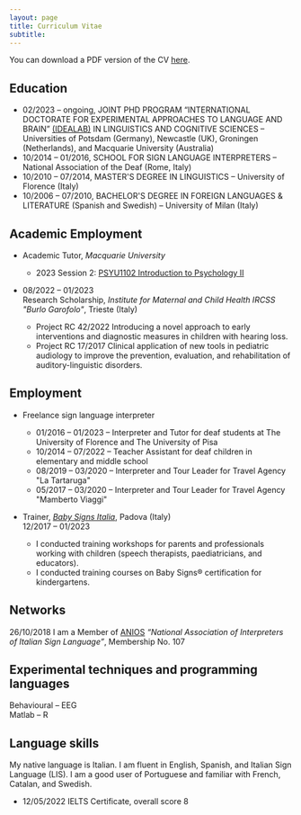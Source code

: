 ```yaml
---
layout: page
title: Curriculum Vitae
subtitle: 
---
```


You can download a PDF version of the CV [here]().

## Education
* 02/2023 – ongoing, JOINT PHD PROGRAM “INTERNATIONAL DOCTORATE FOR EXPERIMENTAL APPROACHES TO LANGUAGE AND BRAIN” [(IDEALAB)](https://phd-idealab.com/) IN LINGUISTICS AND COGNITIVE SCIENCES –  Universities of Potsdam (Germany), Newcastle (UK), Groningen (Netherlands), and Macquarie University (Australia)     
* 10/2014 – 01/2016, SCHOOL FOR SIGN LANGUAGE INTERPRETERS – National Association of the Deaf (Rome, Italy)
* 10/2010 – 07/2014, MASTER'S DEGREE IN LINGUISTICS – University of Florence (Italy)  
* 10/2006 – 07/2010, BACHELOR'S DEGREE IN FOREIGN LANGUAGES & LITERATURE (Spanish and Swedish) – University of Milan (Italy)

## Academic Employment
* Academic Tutor, _Macquarie University_
  * 2023 Session 2: [PSYU1102 Introduction to Psychology II](https://unitguides.mq.edu.au/unit_offerings/141542/unit_guide)

* 08/2022 – 01/2023  
  Research Scholarship, _Institute for Maternal and Child Health IRCSS "Burlo Garofolo"_, Trieste (Italy)
  * Project RC 42/2022 Introducing a novel approach to early interventions and diagnostic measures in children with hearing loss.
  * Project RC 17/2017 Clinical application of new tools in pediatric audiology to improve the prevention, evaluation, and rehabilitation of auditory-linguistic disorders.

## Employment
* Freelance sign language interpreter
  * 01/2016 – 01/2023 – Interpreter and Tutor for deaf students at The University of Florence and The University of Pisa
  * 10/2014 – 07/2022 – Teacher Assistant for deaf children in elementary and middle school
  * 08/2019 – 03/2020 – Interpreter and Tour Leader for Travel Agency "La Tartaruga"
  * 05/2017 – 03/2020 – Interpreter and Tour Leader for Travel Agency "Mamberto Viaggi"

* Trainer, _[Baby Signs Italia](https://www.babysignsitalia.com/)_, Padova (Italy)  
  12/2017 – 01/2023
  * I conducted training workshops for parents and professionals working with children (speech therapists, paediatricians, and educators).
  * I conducted training courses on Baby Signs® certification for kindergartens.
 
## Networks
26/10/2018 I am a Member of [ANIOS](https://www.anios.it/) _“National Association of Interpreters of Italian Sign Language”_, Membership No. 107

## Experimental techniques and programming languages  
Behavioural – EEG  
Matlab –  R  

## Language skills
My native language is Italian. I am fluent in English, Spanish, and Italian Sign Language (LIS). I am a good user of Portuguese and familiar with French, Catalan, and Swedish.  
 * 12/05/2022 IELTS Certificate, overall score 8
